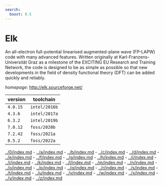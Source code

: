 ```yaml
---
search:
  boost: 0.5
---
```

# Elk

An all-electron full-potential linearised augmented-plane wave (FP-LAPW) code with many advanced features. Written originally at Karl-Franzens-Universität Graz as a milestone of the EXCITING EU Research and Training Network, the code is designed to be as simple as possible so that new developments in the field of density functional theory (DFT) can be added quickly and reliably.

*homepage*: <http://elk.sourceforge.net/>

version | toolchain
--------|----------
``4.0.15`` | ``intel/2016b``
``4.3.6`` | ``intel/2017a``
``6.3.2`` | ``intel/2019b``
``7.0.12`` | ``foss/2020b``
``7.2.42`` | ``foss/2021a``
``8.5.2`` | ``foss/2022a``

[../0/index.md](0) - [../a/index.md](a) - [../b/index.md](b) - [../c/index.md](c) - [../d/index.md](d) - [../e/index.md](e) - [../f/index.md](f) - [../g/index.md](g) - [../h/index.md](h) - [../i/index.md](i) - [../j/index.md](j) - [../k/index.md](k) - [../l/index.md](l) - [../m/index.md](m) - [../n/index.md](n) - [../o/index.md](o) - [../p/index.md](p) - [../q/index.md](q) - [../r/index.md](r) - [../s/index.md](s) - [../t/index.md](t) - [../u/index.md](u) - [../v/index.md](v) - [../w/index.md](w) - [../x/index.md](x) - [../y/index.md](y) - [../z/index.md](z)

